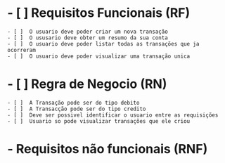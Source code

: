 # - [ ] Requisitos Funcionais (RF)

    - [ ]  O usuario deve poder criar um nova transação
    - [ ]  O ususario deve obter um resumo da sua conta
    - [ ]  O usuario deve poder listar todas as transações que ja ocorreram
    - [ ]  O usuario deve poder visualizar uma transação unica

# - [ ] Regra de Negocio (RN)

    - [ ]  A Transação pode ser do tipo debito
    - [ ]  A Transacção pode ser do tipo credito
    - [ ]  Deve ser possivel identificar o usuario entre as requisições
    - [ ]  Usuario so pode visualizar transações que ele criou

# - Requisitos não funcionais (RNF)
